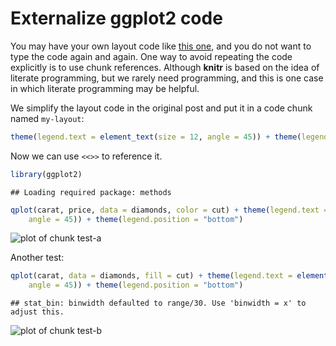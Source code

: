 # Externalize ggplot2 code
 
You may have your own layout code like [this one](http://stackoverflow.com/q/14802183/559676), and you do not want to type the code again and again. One way to avoid repeating the code explicitly is to use chunk references. Although **knitr** is based on the idea of literate programming, but we rarely need programming, and this is one case in which literate programming may be helpful.

We simplify the layout code in the original post and put it in a code chunk named `my-layout`:


```r
theme(legend.text = element_text(size = 12, angle = 45)) + theme(legend.position = "bottom")
```

Now we can use `<<>>` to reference it.


```r
library(ggplot2)
```

```
## Loading required package: methods
```

```r
qplot(carat, price, data = diamonds, color = cut) + theme(legend.text = element_text(size = 12, 
    angle = 45)) + theme(legend.position = "bottom")
```

![plot of chunk test-a](http://db.yihui.name/knitr-examples/figure/083-ggplot2-reference-test-a-1.png) 

Another test:


```r
qplot(carat, data = diamonds, fill = cut) + theme(legend.text = element_text(size = 12, 
    angle = 45)) + theme(legend.position = "bottom")
```

```
## stat_bin: binwidth defaulted to range/30. Use 'binwidth = x' to adjust this.
```

![plot of chunk test-b](http://db.yihui.name/knitr-examples/figure/083-ggplot2-reference-test-b-1.png) 
